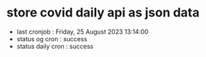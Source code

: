 # store covid daily api as json data

- last cronjob : Friday, 25 August 2023 13:14:00
- status og cron : success
- status daily cron : success
      
      
